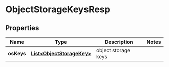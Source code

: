 # ObjectStorageKeysResp

## Properties
Name | Type | Description | Notes
------------ | ------------- | ------------- | -------------
**osKeys** | [**List&lt;ObjectStorageKey&gt;**](ObjectStorageKey.md) | object storage keys | 
